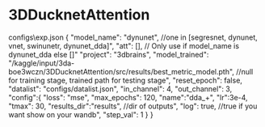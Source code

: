 # 3DDucknetAttention

configs\exp.json
{
    "model_name": "dynunet", //one in [segresnet, dynunet, vnet, swinunetr, dynunet_dda]",
    "att": [],  // Only use if model_name is dynunet_dda else []" 
    "project": "3dbrains",
    "model_trained": "/kaggle/input/3da-boe3wczn/3DDucknetAttention/src/results/best_metric_model.pth",  //null for training stage, trained path for testing stage",
    "reset_epoch": false,
    "datalist": "configs/datalist.json",
    "in_channel":	4,
	"out_channel":	3,
    "config":{
        "loss": "mse",
        "max_epochs": 120,
        "name":"dda_+",
        "lr":3e-4,
        "tmax": 30,
        "results_dir":"results", //dir of outputs",
        "log": true, //true if you want show on your wandb",
        "step_val": 1
    }
}
